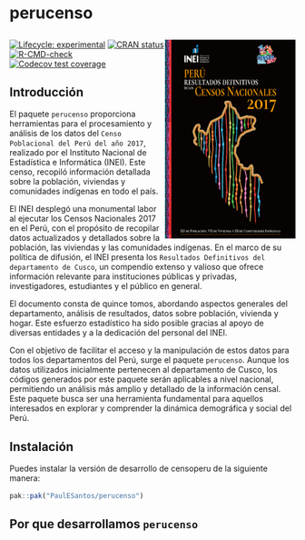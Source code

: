 

<!-- README.md is generated from README.Rmd. Please edit that file -->

# perucenso

## <a href='https://github.com/PaulESantos/perucenso'><img src='man/figures/censo_2017.jpg' align="right" height="350" width="230" /></a>

<!-- badges: start -->

[![Lifecycle:
experimental](https://img.shields.io/badge/lifecycle-experimental-orange.svg)](https://lifecycle.r-lib.org/articles/stages.html#experimental)
[![CRAN
status](https://www.r-pkg.org/badges/version/perucenso.png)](https://CRAN.R-project.org/package=perucenso)
[![R-CMD-check](https://github.com/PaulESantos/perucenso/actions/workflows/R-CMD-check.yaml/badge.svg)](https://github.com/PaulESantos/perucenso/actions/workflows/R-CMD-check.yaml)
[![Codecov test
coverage](https://codecov.io/gh/PaulESantos/perucenso/branch/master/graph/badge.svg)](https://app.codecov.io/gh/PaulESantos/perucenso?branch=master)
<!-- badges: end -->

## Introducción

El paquete `perucenso` proporciona herramientas para el procesamiento y
análisis de los datos del `Censo Poblacional del Perú del año 2017`,
realizado por el Instituto Nacional de Estadística e Informática (INEI).
Este censo, recopiló información detallada sobre la población, viviendas
y comunidades indígenas en todo el país.

El INEI desplegó una monumental labor al ejecutar los Censos Nacionales
2017 en el Perú, con el propósito de recopilar datos actualizados y
detallados sobre la población, las viviendas y las comunidades
indígenas. En el marco de su política de difusión, el INEI presenta los
`Resultados Definitivos del departamento de Cusco`, un compendio extenso
y valioso que ofrece información relevante para instituciones públicas y
privadas, investigadores, estudiantes y el público en general.

El documento consta de quince tomos, abordando aspectos generales del
departamento, análisis de resultados, datos sobre población, vivienda y
hogar. Este esfuerzo estadístico ha sido posible gracias al apoyo de
diversas entidades y a la dedicación del personal del INEI.

Con el objetivo de facilitar el acceso y la manipulación de estos datos
para todos los departamentos del Perú, surge el paquete `perucenso`.
Aunque los datos utilizados inicialmente pertenecen al departamento de
Cusco, los códigos generados por este paquete serán aplicables a nivel
nacional, permitiendo un análisis más amplio y detallado de la
información censal. Este paquete busca ser una herramienta fundamental
para aquellos interesados en explorar y comprender la dinámica
demográfica y social del Perú.

## Instalación

Puedes instalar la versión de desarrollo de censoperu de la siguiente
manera:

``` r
pak::pak("PaulESantos/perucenso")
```

## Por que desarrollamos `perucenso`
